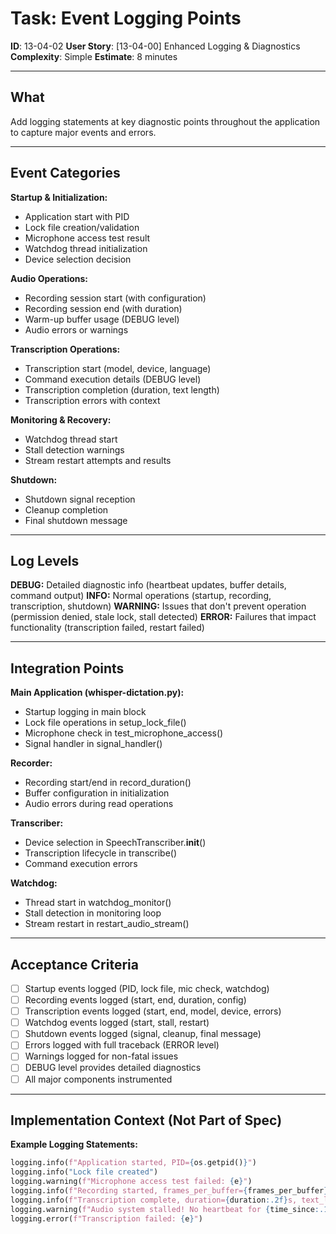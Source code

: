 # Task: Event Logging Points

**ID**: 13-04-02
**User Story**: [13-04-00] Enhanced Logging & Diagnostics
**Complexity**: Simple
**Estimate**: 8 minutes

---

## What

Add logging statements at key diagnostic points throughout the application to capture major events and errors.

---

## Event Categories

**Startup & Initialization:**
- Application start with PID
- Lock file creation/validation
- Microphone access test result
- Watchdog thread initialization
- Device selection decision

**Audio Operations:**
- Recording session start (with configuration)
- Recording session end (with duration)
- Warm-up buffer usage (DEBUG level)
- Audio errors or warnings

**Transcription Operations:**
- Transcription start (model, device, language)
- Command execution details (DEBUG level)
- Transcription completion (duration, text length)
- Transcription errors with context

**Monitoring & Recovery:**
- Watchdog thread start
- Stall detection warnings
- Stream restart attempts and results

**Shutdown:**
- Shutdown signal reception
- Cleanup completion
- Final shutdown message

---

## Log Levels

**DEBUG:** Detailed diagnostic info (heartbeat updates, buffer details, command output)
**INFO:** Normal operations (startup, recording, transcription, shutdown)
**WARNING:** Issues that don't prevent operation (permission denied, stale lock, stall detected)
**ERROR:** Failures that impact functionality (transcription failed, restart failed)

---

## Integration Points

**Main Application (whisper-dictation.py):**
- Startup logging in main block
- Lock file operations in setup_lock_file()
- Microphone check in test_microphone_access()
- Signal handler in signal_handler()

**Recorder:**
- Recording start/end in record_duration()
- Buffer configuration in initialization
- Audio errors during read operations

**Transcriber:**
- Device selection in SpeechTranscriber.__init__()
- Transcription lifecycle in transcribe()
- Command execution errors

**Watchdog:**
- Thread start in watchdog_monitor()
- Stall detection in monitoring loop
- Stream restart in restart_audio_stream()

---

## Acceptance Criteria

- [ ] Startup events logged (PID, lock file, mic check, watchdog)
- [ ] Recording events logged (start, end, duration, config)
- [ ] Transcription events logged (start, end, model, device, errors)
- [ ] Watchdog events logged (start, stall, restart)
- [ ] Shutdown events logged (signal, cleanup, final message)
- [ ] Errors logged with full traceback (ERROR level)
- [ ] Warnings logged for non-fatal issues
- [ ] DEBUG level provides detailed diagnostics
- [ ] All major components instrumented

---

## Implementation Context (Not Part of Spec)

**Example Logging Statements:**
```python
logging.info(f"Application started, PID={os.getpid()}")
logging.info("Lock file created")
logging.warning(f"Microphone access test failed: {e}")
logging.info(f"Recording started, frames_per_buffer={frames_per_buffer}")
logging.info(f"Transcription complete, duration={duration:.2f}s, text_length={len(text)}")
logging.warning(f"Audio system stalled! No heartbeat for {time_since:.1f}s")
logging.error(f"Transcription failed: {e}")
```
